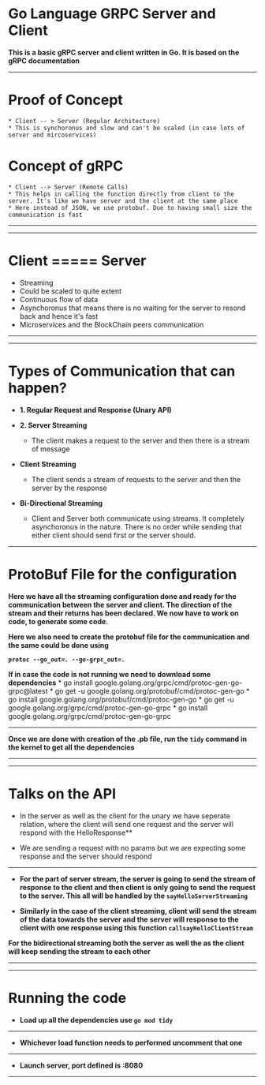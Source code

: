 # **Go Language GRPC Server and Client**

**This is a basic gRPC server and client written in Go. It is based on the gRPC documentation**


<hr>

# **Proof of Concept**

    * Client -- > Server (Regular Architecture)
    * This is synchoronus and slow and can't be scaled (in case lots of server and mircoservices)


# **Concept of gRPC**

    * Client --> Server (Remote Calls)
    * This helps in calling the function directly from client to the server. It's like we have server and the client at the same place
    * Here instead of JSON, we use protobuf. Due to having small size the communication is fast

<hr>

<hr>

# **Client ===== Server**
* Streaming 
* Could be scaled to quite extent
* Continuous flow of data
* Asynchoronus that means there is no waiting for the server to resond back and hence it's fast
* Microservices and the BlockChain peers communication

<hr>

<hr>

# **Types of Communication that can happen?**

* **1. Regular Request and Response (Unary API)**
* **2. Server Streaming**
    * The client makes a request to the server and then there is a stream of message

* **Client Streaming**
    * The client sends a stream of requests to the server and then the server by the response

* **Bi-Directional Streaming**
    * Client and Server both communicate using streams. It completely asynchoronus in the nature. There is no order while sending that either client should send first or the server should.

<hr>

# **ProtoBuf File for the configuration**

**Here we have all the streaming configuration done and ready for the communication between the server and client. The direction of the stream and their returns has been declared. We now have to work on code, to generate some code.**

**Here we also need to create the protobuf file for the communication and the same could be done using**

**`protoc --go_out=. --go-grpc_out=.`**


**If in case the code is not running we need to download some dependencies**
    * go install google.golang.org/grpc/cmd/protoc-gen-go-grpc@latest
    * go get -u google.golang.org/protobuf/cmd/protoc-gen-go
    * go install google.golang.org/protobuf/cmd/protoc-gen-go
    * go get -u google.golang.org/grpc/cmd/protoc-gen-go-grpc
    * go install google.golang.org/grpc/cmd/protoc-gen-go-grpc

<hr>

**Once we are done with creation of the .pb file, run the `tidy` command in the kernel to get all the dependencies**

<hr>

<hr>

# **Talks on the API**

* In the server as well as the client for the unary we have seperate relation, where the client will send one request and the server will respond with the HelloResponse**

* We are sending a request with no params but we are expecting some response and the server should respond


<hr>

* **For the part of server stream, the server is going to send the stream of response to the client and then client is only going to send the request to the server. This all will be handled by the `sayHelloServerStreaming`**

* **Similarly in the case of the client streaming, client will send the stream of the data towards the server and the server will response to the client with one response using this function `callsayHelloClientStream`**

**For the bidirectional streaming both the server as well the as the client will keep sending the stream to each other**

<hr>

<hr>

# **Running the code**

* **Load up all the dependencies use `go mod tidy`**

<hr>

* **Whichever load function needs to performed uncomment that one**

<hr>

* **Launch server, port defined is :8080**

<hr>
